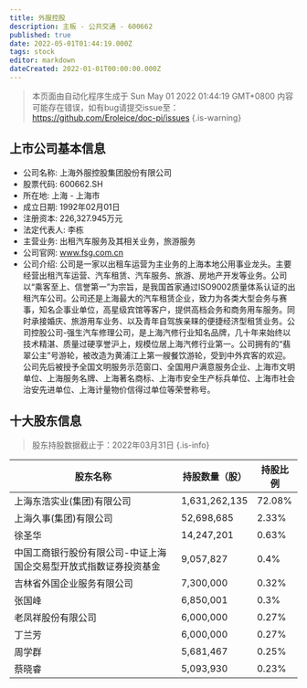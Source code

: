 ```yaml
---
title: 外服控股
description: 主板 - 公共交通 - 600662
published: true
date: 2022-05-01T01:44:19.000Z
tags: stock
editor: markdown
dateCreated: 2022-01-01T00:00:00.000Z
---
```


> 本页面由自动化程序生成于 Sun May 01 2022 01:44:19 GMT+0800
> 内容可能存在错误，如有bug请提交issue至：https://github.com/Eroleice/doc-pi/issues
{.is-warning}

## 上市公司基本信息
- 公司名称: 上海外服控股集团股份有限公司
- 股票代码: 600662.SH
- 所在地: 上海 - 上海市
- 成立日期: 1992年02月01日
- 注册资本: 226,327.945万元
- 法定代表人: 李栋
- 主营业务: 出租汽车服务及其相关业务，旅游服务
- 公司官网: www.fsg.com.cn
- 公司介绍: 公司是一家以出租车运营为主业务的上海本地公用事业龙头。主要经营出租汽车运营、汽车租赁、汽车服务、旅游、房地产开发等业务。公司以“乘客至上、信誉第一”为宗旨，是我国首家通过ISO9002质量体系认证的出租汽车公司。公司还是上海最大的汽车租赁企业，致力为各类大型会务与赛事，知名企事业单位，高星级宾馆等客户，提供高档会务和商务用车服务。同时承接婚庆、旅游用车业务、以及青年自驾族亲睐的便捷经济型租赁业务。公司控股公司-强生汽车修理公司，是上海汽修行业知名品牌，几十年来始终以技术精湛、质量过硬享誉沪上，规模位居上海汽修行业第一。公司拥有的“翡翠公主”号游轮，被改造为黄浦江上第一艘餐饮游轮，受到中外宾客的欢迎。公司先后被授予全国文明服务示范窗口、全国用户满意服务企业、上海市文明单位、上海服务名牌、上海著名商标、上海市安全生产标兵单位、上海市社会治安先进单位、上海计量物价信得过单位等荣誉称号。


## 十大股东信息
> 股东持股数据截止于：2022年03月31日
{.is-info}

| 股东名称 | 持股数量（股） | 持股比例 |
| --- | --- | --- |
| 上海东浩实业(集团)有限公司 | 1,631,262,135 | 72.08% |
| 上海久事(集团)有限公司 | 52,698,685 | 2.33% |
| 徐圣华 | 14,247,201 | 0.63% |
| 中国工商银行股份有限公司-中证上海国企交易型开放式指数证券投资基金 | 9,057,827 | 0.4% |
| 吉林省外国企业服务有限公司 | 7,300,000 | 0.32% |
| 张国峰 | 6,850,001 | 0.3% |
| 老凤祥股份有限公司 | 6,000,000 | 0.27% |
| 丁兰芳 | 6,000,000 | 0.27% |
| 周学群 | 5,681,467 | 0.25% |
| 蔡晓睿 | 5,093,930 | 0.23% |




